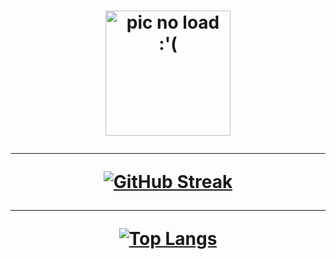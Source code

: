 <h1 align="center"><img</h1>
<img align="center" src="https://i.ibb.co/bK7XZ15/sees-ORsoos-sad-no-bg.png" alt="pic no load :'(" width="200"/>
  
<hr/>

[![GitHub Streak](https://streak-stats.demolab.com?user=d-hain&theme=onedark_duo&border_radius=20)](https://git.io/streak-stats)

<hr/>

[![Top Langs](https://github-readme-stats.vercel.app/api/top-langs/?username=d-hain&layout=compact&theme=dark&border_radius=20)](https://github.com/anuraghazra/github-readme-stats)
